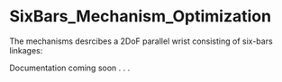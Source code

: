 # SixBars_Mechanism_Optimization

The mechanisms desrcibes a 2DoF parallel wrist consisting of six-bars linkages: 


Documentation coming soon . . .
